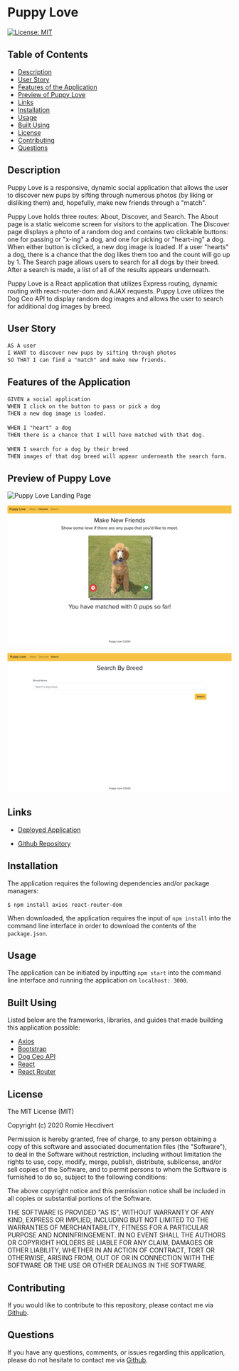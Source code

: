 # Puppy Love

[![License: MIT](https://img.shields.io/badge/License-MIT-yellow.svg)](https://opensource.org/licenses/MIT)

## Table of Contents

- [Description](#description)
- [User Story](#user-story)
- [Features of the Application](#features-of-the-application)
- [Preview of Puppy Love](#preview-of-puppy-love)
- [Links](#links)
- [Installation](#installation)
- [Usage](#usage)
- [Built Using](#built-using)
- [License](#license)
- [Contributing](#contributing)
- [Questions](#questions)

## Description

Puppy Love is a responsive, dynamic social application that allows the user to discover new pups by sifting through numerous photos (by liking or disliking them) and, hopefully, make new friends through a "match".

Puppy Love holds three routes: About, Discover, and Search. The About page is a static welcome screen for visitors to the application. The Discover page displays a photo of a random dog and contains two clickable buttons: one for passing or "x-ing" a dog, and one for picking or "heart-ing" a dog. When either button is clicked, a new dog image is loaded. If a user "hearts" a dog, there is a chance that the dog likes them too and the count will go up by 1. The Search page allows users to search for all dogs by their breed. After a search is made, a list of all of the results appears underneath.

Puppy Love is a React application that utilizes Express routing, dynamic routing with react-router-dom and AJAX requests. Puppy Love utilizes the Dog Ceo API to display random dog images and allows the user to search for additional dog images by breed.

## User Story

```
AS A user
I WANT to discover new pups by sifting through photos
SO THAT I can find a "match" and make new friends.
```

## Features of the Application

```
GIVEN a social application
WHEN I click on the button to pass or pick a dog
THEN a new dog image is loaded.

WHEN I "heart" a dog
THEN there is a chance that I will have matched with that dog.

WHEN I search for a dog by their breed
THEN images of that dog breed will appear underneath the search form.
```

## Preview of Puppy Love

![Puppy Love Landing Page](assets/images/puppyLoveLandingPage.png)

![Puppy Love Discover Page](assets/images/puppyLoveDiscoverPage.png)

![Puppy Love Search Page](assets/images/puppyLoveSearchPage.png)

## Links

- [Deployed Application]()

- [Github Repository](https://github.com/rh9891/PuppyLove)

## Installation

The application requires the following dependencies and/or package managers:

```
$ npm install axios react-router-dom
```

When downloaded, the application requires the input of `npm install` into the command line interface in order to download the contents of the `package.json`.

## Usage

The application can be initiated by inputting `npm start` into the command line interface and running the application on `localhost: 3000`.

## Built Using

Listed below are the frameworks, libraries, and guides that made building this application possible:

- [Axios](https://github.com/mzabriskie/axios)
- [Bootstrap](https://getbootstrap.com/docs/4.5/getting-started/introduction/)
- [Dog Ceo API](https://dog.ceo/dog-api/)
- [React](https://reactjs.org/docs/getting-started.html)
- [React Router](https://reacttraining.com/react-router/web/guides/philosophy)

## License

The MIT License (MIT)

Copyright (c) 2020 Romie Hecdivert

Permission is hereby granted, free of charge, to any person obtaining a copy of this software and associated documentation files (the "Software"), to deal in the Software without restriction, including without limitation the rights to use, copy, modify, merge, publish, distribute, sublicense, and/or sell copies of the Software, and to permit persons to whom the Software is furnished to do so, subject to the following conditions:

The above copyright notice and this permission notice shall be included in all copies or substantial portions of the Software.

THE SOFTWARE IS PROVIDED "AS IS", WITHOUT WARRANTY OF ANY KIND, EXPRESS OR IMPLIED, INCLUDING BUT NOT LIMITED TO THE WARRANTIES OF MERCHANTABILITY, FITNESS FOR A PARTICULAR PURPOSE AND NONINFRINGEMENT. IN NO EVENT SHALL THE AUTHORS OR COPYRIGHT HOLDERS BE LIABLE FOR ANY CLAIM, DAMAGES OR OTHER LIABILITY, WHETHER IN AN ACTION OF CONTRACT, TORT OR OTHERWISE, ARISING FROM, OUT OF OR IN CONNECTION WITH THE SOFTWARE OR THE USE OR OTHER DEALINGS IN THE SOFTWARE.

## Contributing

If you would like to contribute to this repository, please contact me via [Github](https://github.com/rh9891).

## Questions

If you have any questions, comments, or issues regarding this application, please do not hesitate to contact me via [Github](https://github.com/rh9891).
